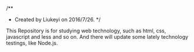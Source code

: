 /**
 * Created by Liukeyi on 2016/7/26.
 */
 
 This Repository is for studying web technology, such as html, css, javascript and less and so on. 
 And there will update some lately technology testings,  like Node.js.
 
